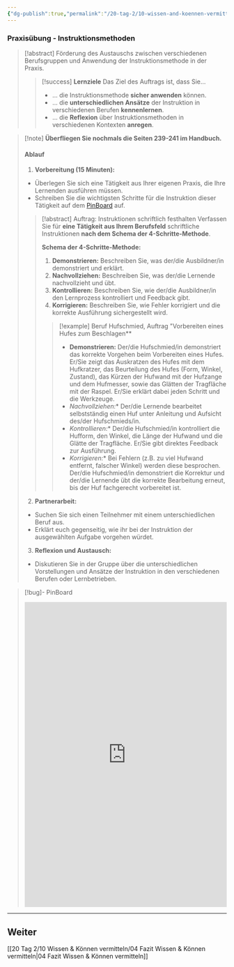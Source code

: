 ```yaml
---
{"dg-publish":true,"permalink":"/20-tag-2/10-wissen-and-koennen-vermitteln/03-praxisuebung/"}
---
```


### Praxisübung - Instruktionsmethoden

> [!abstract] Förderung des Austauschs zwischen verschiedenen Berufsgruppen und Anwendung der Instruktionsmethode in der Praxis.
>
>> [!success] **Lernziele** Das Ziel des Auftrags ist, dass Sie...
>>
>> - ... die Instruktionsmethode **sicher anwenden** können.
>> - ... die **unterschiedlichen Ansätze** der Instruktion in verschiedenen Berufen **kennenlernen**.
>> - ... die **Reflexion** über Instruktionsmethoden in verschiedenen Kontexten **anregen**.

>[!note] **Überfliegen Sie nochmals die Seiten 239-241 im Handbuch.**
>#### Ablauf
>1. **Vorbereitung (15 Minuten):**
>
>  - Überlegen Sie sich eine Tätigkeit aus Ihrer eigenen Praxis, die Ihre Lernenden ausführen müssen.
>   - Schreiben Sie die wichtigsten Schritte für die Instruktion dieser Tätigkeit auf dem [PinBoard](https://app.fobizz.com/pinboard/public_boards/99bab29c-12cd-48df-a9cc-a75c2282d6de?token=0fb995a7b3a878abea7ef2cbdec29aa7) auf.
>>[!abstract] Auftrag: Instruktionen schriftlich festhalten
>>Verfassen Sie für **eine Tätigkeit aus Ihrem Berufsfeld** schriftliche Instruktionen **nach dem Schema der 4-Schritte-Methode**.
>>
>>**Schema der 4-Schritte-Methode:**
>>
>>1.  **Demonstrieren:** Beschreiben Sie, was der/die Ausbildner/in demonstriert und erklärt.
>>2.  **Nachvollziehen:** Beschreiben Sie, was der/die Lernende nachvollzieht und übt.
>>3.  **Kontrollieren:** Beschreiben Sie, wie der/die Ausbildner/in den Lernprozess kontrolliert und Feedback gibt.
>>4.  **Korrigieren:** Beschreiben Sie, wie Fehler korrigiert und die korrekte Ausführung sichergestellt wird.
>>
>>>[!example] Beruf Hufschmied, Auftrag "Vorbereiten eines Hufes zum Beschlagen**
>>>
>>>- **Demonstrieren:** Der/die Hufschmied/in demonstriert das korrekte Vorgehen beim Vorbereiten eines Hufes. Er/Sie zeigt das Auskratzen des Hufes mit dem Hufkratzer, das Beurteilung des Hufes (Form, Winkel, Zustand), das Kürzen der Hufwand mit der Hufzange und dem Hufmesser, sowie das Glätten der Tragfläche mit der Raspel.  Er/Sie erklärt dabei jeden Schritt und die Werkzeuge.
>>>- **Nachvollziehen*:** Der/die Lernende bearbeitet selbstständig einen Huf unter Anleitung und Aufsicht des/der Hufschmieds/in.
>>>- **Kontrollieren*:** Der/die Hufschmied/in kontrolliert die Hufform, den Winkel, die Länge der Hufwand und die Glätte der Tragfläche. Er/Sie gibt direktes Feedback zur Ausführung.
>>>- **Korrigieren*:** Bei Fehlern (z.B. zu viel Hufwand entfernt, falscher Winkel) werden diese besprochen. Der/die Hufschmied/in demonstriert die Korrektur und der/die Lernende übt die korrekte Bearbeitung erneut, bis der Huf fachgerecht vorbereitet ist.
>
>2. **Partnerarbeit:**
> - Suchen Sie sich einen Teilnehmer mit einem unterschiedlichen Beruf aus.
> - Erklärt euch gegenseitig, wie ihr bei der Instruktion der ausgewählten Aufgabe vorgehen würdet.
>3. **Reflexion und Austausch:**
> - Diskutieren Sie in der Gruppe über die unterschiedlichen Vorstellungen und Ansätze der Instruktion in den verschiedenen Berufen oder Lernbetrieben.


>[!bug]- PinBoard
><iframe src="https://app.fobizz.com/pinboard/public_boards/99bab29c-12cd-48df-a9cc-a75c2282d6de?token=0fb995a7b3a878abea7ef2cbdec29aa7" style="border:0px #ffffff none;" name="myiFrame" scrolling="no" frameborder="1" marginheight="0px" marginwidth="0px" height="700px" width="100%" allowfullscreen></iframe>




---

## Weiter
[[20 Tag 2/10 Wissen & Können vermitteln/04 Fazit Wissen & Können vermitteln\|04 Fazit Wissen & Können vermitteln]]